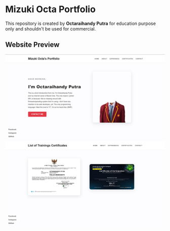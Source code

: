 # Mizuki Octa Portfolio
This repository is created by **Octaraihandy Putra** for education purpose only and shouldn't be used for commercial.

## Website Preview

![Website 1](https://github.com/Octauuuzy/portfolio-smkn40/blob/main/preview/preview2.png)
![Website 2](https://github.com/Octauuuzy/portfolio-smkn40/blob/main/preview/preview1.png)
